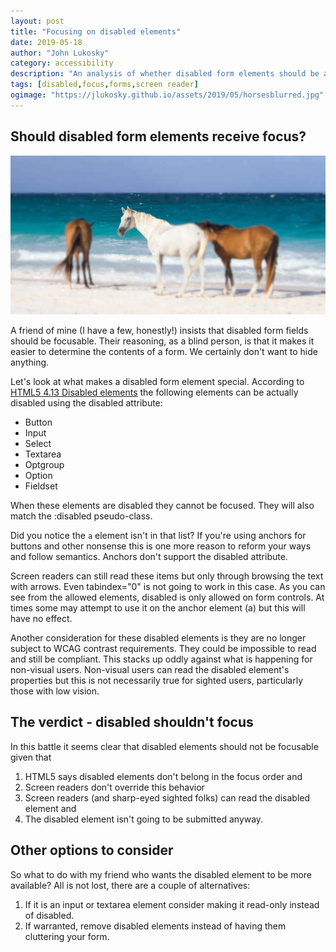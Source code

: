 ```yaml
---
layout: post
title: "Focusing on disabled elements"
date: 2019-05-18
author: "John Lukosky"
category: accessibility
description: "An analysis of whether disabled form elements should be a web page's focus order"
tags: [disabled,focus,forms,screen reader]
ogimage: "https://jlukosky.github.io/assets/2019/05/horsesblurred.jpg"
---
```


## Should disabled form elements receive focus?

![A sharply focused horse on a beach next to two blurred horses](/assets/2019/05/horsesblurred.jpg)

A friend of mine (I have a few, honestly!) insists that disabled form fields should be focusable. Their reasoning, as a blind person, is that it makes it easier to determine the contents of a form. We certainly don't want to hide anything.

Let's look at what makes a disabled form element special. According to [HTML5 4.13 Disabled elements](https://www.w3.org/TR/2014/REC-html5-20141028/disabled-elements.html) the following elements can be actually disabled using the disabled attribute:

- Button
- Input
- Select
- Textarea
- Optgroup
- Option
- Fieldset

When these elements are disabled they cannot be focused. They will also match the :disabled pseudo-class.

Did you notice the `a` element isn't in that list? If you're using anchors for buttons and other nonsense this is one more reason to reform your ways and follow semantics. Anchors don't support the disabled attribute.

Screen readers can still read these items but only through browsing the text with arrows. Even tabindex="0" is not going to work in this case.
As you can see from the allowed elements, disabled is only allowed on form controls. At times some may attempt to use it on the anchor element (a) but this will have no effect.

Another consideration for these disabled elements is they are no longer subject to WCAG contrast requirements. They could be impossible to read and still be compliant. This stacks up oddly against what is happening for non-visual users. Non-visual users can read the disabled element's properties but this is not necessarily true for sighted users, particularly those with low vision.

## The verdict - disabled shouldn't focus

In this battle it seems clear that disabled elements should not be focusable given that 

1. HTML5 says disabled elements don't belong in the focus order and
2. Screen readers don't override this behavior
3. Screen readers (and sharp-eyed sighted folks) can read the disabled element and
4. The disabled element isn't going to be submitted anyway.

## Other options to consider

So what to do with my friend who wants the disabled element to be more available? All is not lost, there are a couple of alternatives:

1. If it is an input or textarea element consider making it read-only instead of disabled.
2. If warranted, remove disabled elements instead of having them cluttering your form.

